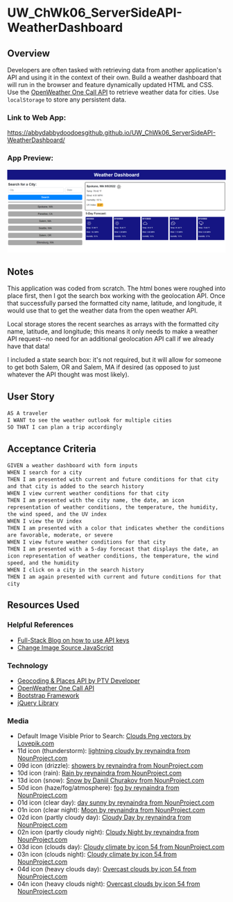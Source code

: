 # UW_ChWk06_ServerSideAPI-WeatherDashboard
## Overview
Developers are often tasked with retrieving data from another application's API and using it in the context of their own. Build a weather dashboard that will run in the browser and feature dynamically updated HTML and CSS. Use the [OpenWeather One Call API](https://openweathermap.org/api/one-call-api) to retrieve weather data for cities. Use `localStorage` to store any persistent data. 

### Link to Web App: 
https://abbydabbydoodoesgithub.github.io/UW_ChWk06_ServerSideAPI-WeatherDashboard/

### App Preview:
![My Weather Dashboard Screenshot](./Assets/Images/MyAppScreenshot_WeatherDashboard.png "My Weather Dashboard Screenshot")

## Notes

This application was coded from scratch. The html bones were roughed into place first, then I got the search box working with the geolocation API. Once that successfully parsed the formatted city name, latitude, and longitude, it would use that to get the weather data from the open weather API. 

Local storage stores the recent searches as arrays with the formatted city name, latitude, and longitude; this means it only needs to make a weather API request--no need for an additional geolocation API call if we already have that data!

I included a state search box: it's not required, but it will allow for someone to get both Salem, OR and Salem, MA if desired (as opposed to just whatever the API thought was most likely). 

## User Story

```
AS A traveler
I WANT to see the weather outlook for multiple cities
SO THAT I can plan a trip accordingly
```

## Acceptance Criteria

```
GIVEN a weather dashboard with form inputs
WHEN I search for a city
THEN I am presented with current and future conditions for that city and that city is added to the search history
WHEN I view current weather conditions for that city
THEN I am presented with the city name, the date, an icon representation of weather conditions, the temperature, the humidity, the wind speed, and the UV index
WHEN I view the UV index
THEN I am presented with a color that indicates whether the conditions are favorable, moderate, or severe
WHEN I view future weather conditions for that city
THEN I am presented with a 5-day forecast that displays the date, an icon representation of weather conditions, the temperature, the wind speed, and the humidity
WHEN I click on a city in the search history
THEN I am again presented with current and future conditions for that city
```

## Resources Used 

### Helpful References
- [Full-Stack Blog on how to use API keys](https://coding-boot-camp.github.io/full-stack/apis/how-to-use-api-keys)
- [Change Image Source JavaScript](https://www.delftstack.com/howto/javascript/change-image-src-javascript/#:~:text=Change%20the%20Source%20of%20an,image%20using%20the%20src%20property.)

### Technology
- [Geocoding & Places API by PTV Developer](https://developer.myptv.com/APIs/Geocoding%20&%20Places.htm)
- [OpenWeather One Call API](https://openweathermap.org/api/one-call-api)
- [Bootstrap Framework](https://getbootstrap.com/)
- [jQuery Library](https://jquery.com/)

### Media
- Default Image Visible Prior to Search: [Clouds Png vectors by Lovepik.com](https://lovepik.com/images/png-clouds.html)
- 11d icon (thunderstorm): [lightning cloudy by reynaindra from NounProject.com](https://thenounproject.com/browse/icons/term/lightning-cloudy/")
- 09d icon (drizzle): [showers by reynaindra from NounProject.com](https://thenounproject.com/browse/icons/term/showers/)
- 10d icon (rain): [Rain by reynaindra from NounProject.com](https://thenounproject.com/browse/icons/term/rain/)
- 13d icon (snow): [Snow by Daniil Churakov from NounProject.com](https://thenounproject.com/browse/icons/term/snow/)
- 50d icon (haze/fog/atmosphere): [fog by reynaindra from NounProject.com](https://thenounproject.com/browse/icons/term/fog/)
- 01d icon (clear day): [day sunny by reynaindra from NounProject.com ](https://thenounproject.com/browse/icons/term/day-sunny/)
- 01n icon (clear night): [Moon by reynaindra from NounProject.com](https://thenounproject.com/browse/icons/term/moon/) 
- 02d icon (partly cloudy day): [Cloudy Day by reynaindra from NounProject.com](https://thenounproject.com/browse/icons/term/cloudy-day/)
- 02n icon (partly cloudy night): [Cloudy Night by reynaindra from NounProject.com](https://thenounproject.com/browse/icons/term/cloudy-night/)
- 03d icon (clouds day): [Cloudy climate by icon 54 from NounProject.com](https://thenounproject.com/browse/icons/term/cloudy-climate/)
- 03n icon (clouds night): [Cloudy climate by icon 54 from NounProject.com](https://thenounproject.com/browse/icons/term/cloudy-climate/)
- 04d icon (heavy clouds day): [Overcast clouds by icon 54 from NounProject.com](https://thenounproject.com/browse/icons/term/overcast-clouds/)
- 04n icon (heavy clouds night): [Overcast clouds by icon 54 from NounProject.com](https://thenounproject.com/browse/icons/term/overcast-clouds/)



<!-- # 06 Server-Side APIs: Weather Dashboard

## Your Task

Third-party APIs allow developers to access their data and functionality by making requests with specific parameters to a URL. Developers are often tasked with retrieving data from another application's API and using it in the context of their own. Your challenge is to build a weather dashboard that will run in the browser and feature dynamically updated HTML and CSS.

Use the [OpenWeather One Call API](https://openweathermap.org/api/one-call-api) to retrieve weather data for cities. Read through the documentation for setup and usage instructions. You will use `localStorage` to store any persistent data. For more information on how to work with the OpenWeather API, refer to the [Full-Stack Blog on how to use API keys](https://coding-boot-camp.github.io/full-stack/apis/how-to-use-api-keys).

## User Story

```
AS A traveler
I WANT to see the weather outlook for multiple cities
SO THAT I can plan a trip accordingly
```

## Acceptance Criteria

```
GIVEN a weather dashboard with form inputs
WHEN I search for a city
THEN I am presented with current and future conditions for that city and that city is added to the search history
WHEN I view current weather conditions for that city
THEN I am presented with the city name, the date, an icon representation of weather conditions, the temperature, the humidity, the wind speed, and the UV index
WHEN I view the UV index
THEN I am presented with a color that indicates whether the conditions are favorable, moderate, or severe
WHEN I view future weather conditions for that city
THEN I am presented with a 5-day forecast that displays the date, an icon representation of weather conditions, the temperature, the wind speed, and the humidity
WHEN I click on a city in the search history
THEN I am again presented with current and future conditions for that city
```

## Mock-Up

The following image shows the web application's appearance and functionality:

![The weather app includes a search option, a list of cities, and a five-day forecast and current weather conditions for Atlanta.](./Assets/06-server-side-apis-homework-demo.png)

## Grading Requirements

> **Note**: If a Challenge assignment submission is marked as “0”, it is considered incomplete and will not count towards your graduation requirements. Examples of incomplete submissions include the following:
>
> * A repository that has no code
>
> * A repository that includes a unique name but nothing else
>
> * A repository that includes only a README file but nothing else
>
> * A repository that only includes starter code

This Challenge is graded based on the following criteria: 

### Technical Acceptance Criteria: 40%

* Satisfies all of the above acceptance criteria plus the following:

    * Uses the OpenWeather API to retrieve weather data.

    * Uses `localStorage` to store persistent data.

### Deployment: 32%

* Application deployed at live URL.

* Application loads with no errors.

* Application GitHub URL submitted.

* GitHub repository that contains application code.

### Application Quality: 15%

* Application user experience is intuitive and easy to navigate.

* Application user interface style is clean and polished.

* Application resembles the mock-up functionality provided in the Challenge instructions.

### Repository Quality: 13%

* Repository has a unique name.

* Repository follows best practices for file structure and naming conventions.

* Repository follows best practices for class/id naming conventions, indentation, quality comments, etc.

* Repository contains multiple descriptive commit messages.

* Repository contains quality readme file with description, screenshot, and link to deployed application.

## Review

You are required to submit BOTH of the following for review:

* The URL of the functional, deployed application.

* The URL of the GitHub repository. Give the repository a unique name and include a readme describing the project.

- - -
© 2022 Trilogy Education Services, LLC, a 2U, Inc. brand. Confidential and Proprietary. All Rights Reserved.
  -->
